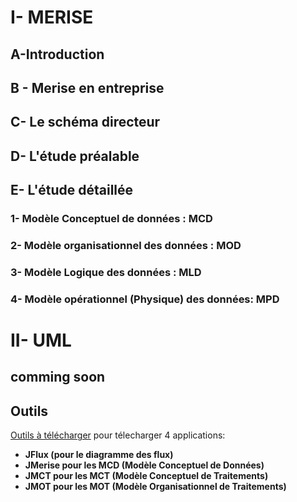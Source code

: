 
# I- MERISE
## A-Introduction
## B - Merise en entreprise
## C- Le schéma directeur
## D- L'étude préalable
## E- L'étude détaillée

### 1- Modèle Conceptuel de données : MCD
### 2- Modèle organisationnel des données : MOD
### 3- Modèle Logique des données : MLD
### 4- Modèle opérationnel (Physique) des données: MPD


# II- UML
## comming soon 


## Outils
[Outils à  télécharger](https://www.jfreesoft.com/) pour télecharger 4 applications:
- **JFlux (pour le diagramme des flux)**
- **JMerise pour les MCD (Modèle Conceptuel de Données)**
- **JMCT pour les MCT (Modèle Conceptuel de Traitements)**
- **JMOT pour les MOT (Modèle Organisationnel de Traitements)**
